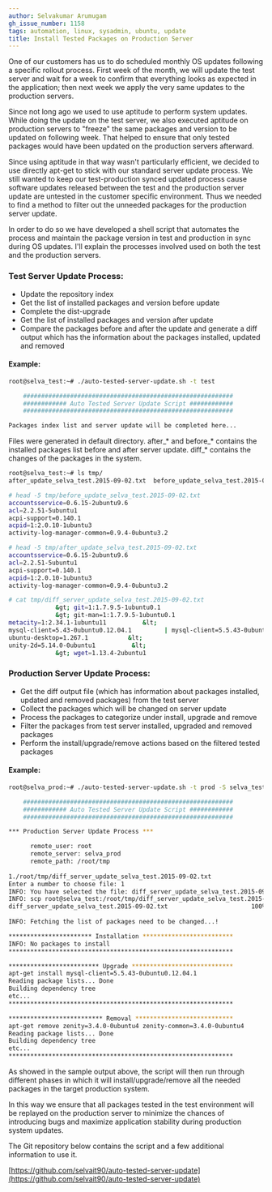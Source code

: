 ```yaml
---
author: Selvakumar Arumugam
gh_issue_number: 1158
tags: automation, linux, sysadmin, ubuntu, update
title: Install Tested Packages on Production Server
---
```




One of our customers has us to do scheduled monthly OS updates following a specific rollout process. First week of the month, we will update the test server and wait for a week to confirm that everything looks as expected in the application; then next week we apply the very same updates to the production servers.

Since not long ago we used to use aptitude to perform system updates. While doing the update on the test server, we also executed aptitude on production servers to "freeze" the same packages and version to be updated on following week. That helped to ensure that only tested packages would have been updated on the production servers afterward.

Since using aptitude in that way wasn't particularly efficient, we decided to use directly apt-get to stick with our standard server update process. We still wanted to keep our test-production synced updated process cause software updates released between the test and the production server update are untested in the customer specific environment. Thus we needed to find a method to filter out the unneeded packages for the production server update.

In order to do so we have developed a shell script that automates the process and maintain the package version in test and production in sync during OS updates. I'll explain the processes involved used on both the test and the production servers.

### Test Server Update Process:

- Update the repository index
- Get the list of installed packages and version before update
- Complete the dist-upgrade
- Get the list of installed packages and version after update
- Compare the packages before and after the update and generate a diff output which has the information about the packages installed, updated and removed

#### Example:

```bash
root@selva_test:~# ./auto-tested-server-update.sh -t test

    ##########################################################
    ############ Auto Tested Server Update Script ############
    ##########################################################

Packages index list and server update will be completed here...
```
Files were generated in default directory. after_* and before_* contains the installed packages list before and after server update. diff_* contains the changes of the packages in the system.

```bash
root@selva_test:~# ls tmp/
after_update_selva_test.2015-09-02.txt  before_update_selva_test.2015-09-02.txt  diff_server_update_selva_test.2015-09-02.txt

# head -5 tmp/before_update_selva_test.2015-09-02.txt 
accountsservice=0.6.15-2ubuntu9.6
acl=2.2.51-5ubuntu1
acpi-support=0.140.1
acpid=1:2.0.10-1ubuntu3
activity-log-manager-common=0.9.4-0ubuntu3.2

# head -5 tmp/after_update_selva_test.2015-09-02.txt 
accountsservice=0.6.15-2ubuntu9.6
acl=2.2.51-5ubuntu1
acpi-support=0.140.1
acpid=1:2.0.10-1ubuntu3
activity-log-manager-common=0.9.4-0ubuntu3.2

# cat tmp/diff_server_update_selva_test.2015-09-02.txt 
             &gt; git=1:1.7.9.5-1ubuntu0.1
             &gt; git-man=1:1.7.9.5-1ubuntu0.1
metacity=1:2.34.1-1ubuntu11          &lt;
mysql-client=5.43-0ubuntu0.12.04.1         | mysql-client=5.5.43-0ubuntu0.12.04.1
ubuntu-desktop=1.267.1           &lt;
unity-2d=5.14.0-0ubuntu1          &lt;
             &gt; wget=1.13.4-2ubuntu1
```

### Production Server Update Process:

- Get the diff output file (which has information about packages installed, updated and removed packages) from the test server
- Collect the packages which will be changed on server update
- Process the packages to categorize under install, upgrade and remove
- Filter the packages from test server installed, upgraded and removed packages
- Perform the install/upgrade/remove actions based on the filtered tested packages

#### Example:

```bash
root@selva_prod:~# ./auto-tested-server-update.sh -t prod -S selva_test -U root

    ##########################################################
    ############ Auto Tested Server Update Script ############
    ##########################################################

*** Production Server Update Process ***

      remote_user: root
      remote_server: selva_prod
      remote_path: /root/tmp
    
1./root/tmp/diff_server_update_selva_test.2015-09-02.txt
Enter a number to choose file: 1
INFO: You have selected the file: diff_server_update_selva_test.2015-09-02.txt
INFO: scp root@selva_test:/root/tmp/diff_server_update_selva_test.2015-09-02.txt /root/tmp
diff_server_update_selva_test.2015-09-02.txt                       100%  763     0.8KB/s   00:00  
  
INFO: Fetching the list of packages need to be changed...!

*********************** Installation *************************
INFO: No packages to install
**************************************************************

************************* Upgrade ****************************
apt-get install mysql-client=5.5.43-0ubuntu0.12.04.1
Reading package lists... Done
Building dependency tree
etc...
**************************************************************

************************** Removal ***************************
apt-get remove zenity=3.4.0-0ubuntu4 zenity-common=3.4.0-0ubuntu4
Reading package lists... Done
Building dependency tree
etc...
**************************************************************
```

As showed in the sample output above, the script will then run through different phases in which it will install/upgrade/remove all the needed packages in the target production system. 

In this way we ensure that all packages tested in the test environment will be replayed on the production server to minimize the chances of introducing bugs and maximize application stability during production system updates.

The Git repository below contains the script and a few additional information to use it.

[https://github.com/selvait90/auto-tested-server-update](https://github.com/selvait90/auto-tested-server-update)


